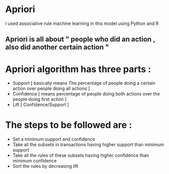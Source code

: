 # Apriori
I used associative rule machine learning in this model using Python and R

## Apriori is all about " people who did an action , also did another certain action "

# Apriori algorithm has three parts :

- Support [ basically means The percentage of people doing a certain action over people doing all actions ]
- Confidence [ means percentage of people doing both actions over the people doing first action ]
- Lift [ Confidence/Support ]

# The steps to be followed are :

- Set a minimum support and confidence 
- Take all the subsets in transactions having higher support than minimum support
- Take all the rules of these subsets having higher confidence than minimum confidence 
- Sort the rules by decreasing lift
